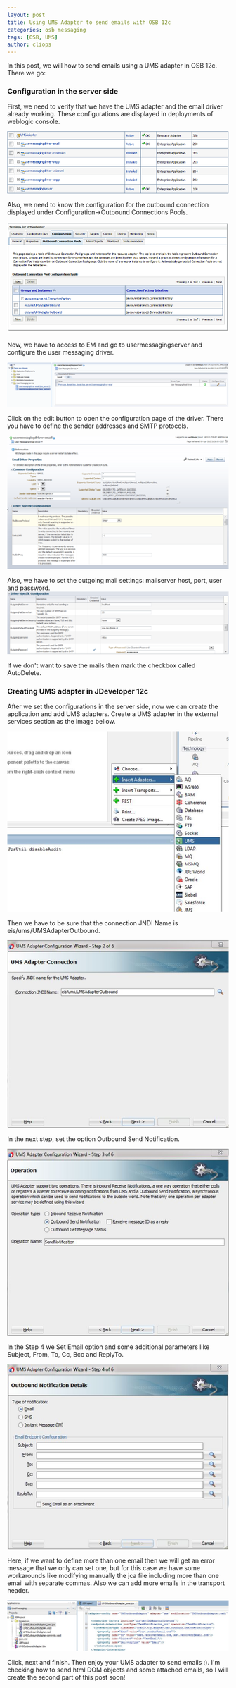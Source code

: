 ```yaml
---
layout: post
title: Using UMS Adapter to send emails with OSB 12c
categories: osb messaging
tags: [OSB, UMS]
author: cliops
---
```

In this post, we will how to send emails using a UMS adapter in OSB 12c. There we go:

### Configuration in the server side ###

First, we need to verify that we have the UMS adapter and the email driver already working. These configurations are displayed in deployments of weblogic console.

![](/images/2016-10-21-UMS_Adapter_send_email_OSB_12C/UMSWeblogicDeployments.jpeg)

Also, we need to know the configuration for the outbound connection displayed under Configuration->Outbound Connections Pools.

![](/images/2016-10-21-UMS_Adapter_send_email_OSB_12C/UMSAdapterConnectionPools.jpeg)

Now, we have to access to EM and go to usermessagingserver and configure the user messaging driver.

![](/images/2016-10-21-UMS_Adapter_send_email_OSB_12C/UMSEmailServerApp.jpeg)

Click on the edit button to open the configuration page of the driver. There you have to define the sender addresses and SMTP protocols.

![](/images/2016-10-21-UMS_Adapter_send_email_OSB_12C/UMSEmailDriverSettings1.jpeg)

Also, we have to set the outgoing mail settings: mailserver host, port, user and password.
![](/images/2016-10-21-UMS_Adapter_send_email_OSB_12C/UMSEmailDriverSettings3.jpeg)

If we don't want to save the mails then mark the checkbox called AutoDelete.

### Creating UMS adapter in JDeveloper 12c ###

After we set the configurations in the server side, now we can create the application and add UMS adapters.
Create a UMS adapter in the external services section as the image bellow.

![](/images/2016-10-21-UMS_Adapter_send_email_OSB_12C/JdeveloperUMSAdapter1.jpeg)

Then we have to be sure that the connection JNDI Name is eis/ums/UMSAdapterOutbound.

![](/images/2016-10-21-UMS_Adapter_send_email_OSB_12C/JdeveloperUMSAdapter2.jpeg)

In the next step, set the option Outbound Send Notification.

![](/images/2016-10-21-UMS_Adapter_send_email_OSB_12C/JdeveloperUMSAdapter3.jpeg)


In the Step 4 we Set Email option and some additional parameters like Subject, From, To, Cc, Bcc and ReplyTo.

 ![](/images/2016-10-21-UMS_Adapter_send_email_OSB_12C/JdeveloperUMSAdapter4.jpeg)

 Here, if we want to define more than one email then we will get an error message that we only can set one, but for this case we have some workarounds like modifying manually the jca file including more than one email with separate commas. Also we can add more emails in the transport header.

 ![](/images/2016-10-21-UMS_Adapter_send_email_OSB_12C/JdeveloperUMSAdapter5.jpeg)

  Click, next and finish. Then enjoy your UMS adapter to send emails :). I'm checking how to send html DOM objects and some attached emails, so I will create the second part of this post soon!
